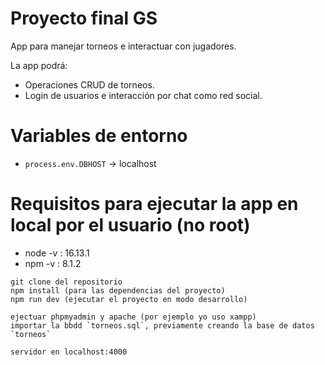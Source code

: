 # Proyecto final GS

App para manejar torneos e interactuar con jugadores. 

La app podrá:

- Operaciones CRUD de torneos.
- Login de usuarios e interacción por chat como red social.


# Variables de entorno
- `process.env.DBHOST` -> localhost

# Requisitos para ejecutar la app en local por el usuario (no root)
- node -v : 16.13.1 
- npm -v : 8.1.2

```shell
git clone del repositorio
npm install (para las dependencias del proyecto)
npm run dev (ejecutar el proyecto en modo desarrollo)
```

```phpmyadmin-mysql
ejectuar phpmyadmin y apache (por ejemplo yo uso xampp)
importar la bbdd `torneos.sql`, previamente creando la base de datos `torneos`
```

``` 
servidor en localhost:4000 
```
